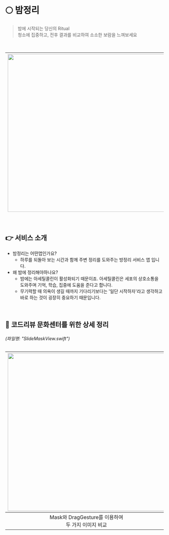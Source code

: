 # 🌕 밤정리 
> 밤에 시작되는 당신의 Ritual <br>
> 청소에 집중하고, 전후 결과를 비교하여 소소한 보람을 느껴보세요
<br>

<img src="https://github.com/Ko-HyeJi/AppleDevAcad_MC2/assets/88470545/074bf64c-b61a-4ad8-bfd4-60e41b79e97d" height="500"> | <img src="https://github.com/Ko-HyeJi/AppleDevAcad_MC2/assets/88470545/66df78bc-07ab-45f3-a1d1-c4975111abc5" height="500">
---|---|

<br>

## 👉 서비스 소개
* 밤정리는 어떤앱인가요?<br>
  * 하루를 되돌아 보는 시간과 함께 주변 정리를 도와주는 방정리 서비스 앱 입니다.<br>
* 왜 밤에 정리해야하나요?<br>
  * 밤에는 아세틸콜린이 활성화되기 때문이죠. 아세틸콜린은 세포의 상호소통을 도와주며 기억, 학습, 집중에 도움을 준다고 합니다.<br>
  * 무기력할 때 의욕이 생길 때까지 기다리기보다는 '일단 시작하자'라고 생각하고 바로 하는 것이 굉장히 중요하기 때문입니다.<br>

<br>

## 👏 코드리뷰 문화센터를 위한 상세 정리
###### (파일명: "SlideMaskView.swift")
<img src="https://github.com/LIVV23/AppleDevAcad_MC2/assets/129173717/6b9d1a29-639c-4e55-a26a-6526f4e90ebb" height="500"> | <img src="https://github.com/LIVV23/AppleDevAcad_MC2/assets/129173717/6d6bcfa8-ce17-43a5-a862-40e0b554d0ce" height="500"> | <img src="https://github.com/LIVV23/AppleDevAcad_MC2/assets/129173717/68ea3de7-ebb2-4077-bece-8fe0675f6e7f" height="500">
:---:|:---:|:---:|
Mask와 DragGesture를 이용하여 <br> 두 가지 이미지 비교 | 슬라이더 고정 필요 | 움직임 범위와 위치가 <br> 일관되지 않는 문제
